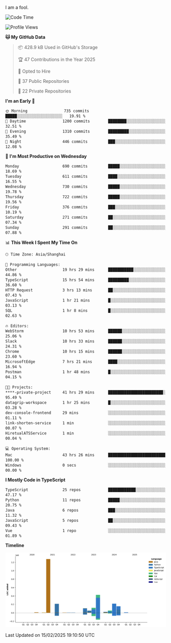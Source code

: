 I am a fool.

<!--START_SECTION:waka-->
![Code Time](http://img.shields.io/badge/Code%20Time-2%2C576%20hrs%2020%20mins-blue)

![Profile Views](http://img.shields.io/badge/Profile%20Views-4-blue)

**🐱 My GitHub Data** 

> 📦 428.9 kB Used in GitHub's Storage 
 > 
> 🏆 47 Contributions in the Year 2025
 > 
> 💼 Opted to Hire
 > 
> 📜 37 Public Repositories 
 > 
> 🔑 22 Private Repositories 
 > 
**I'm an Early 🐤** 

```text
🌞 Morning                735 commits         █████░░░░░░░░░░░░░░░░░░░░   19.91 % 
🌆 Daytime                1200 commits        ████████░░░░░░░░░░░░░░░░░   32.51 % 
🌃 Evening                1310 commits        █████████░░░░░░░░░░░░░░░░   35.49 % 
🌙 Night                  446 commits         ███░░░░░░░░░░░░░░░░░░░░░░   12.08 % 
```
📅 **I'm Most Productive on Wednesday** 

```text
Monday                   690 commits         █████░░░░░░░░░░░░░░░░░░░░   18.69 % 
Tuesday                  611 commits         ████░░░░░░░░░░░░░░░░░░░░░   16.55 % 
Wednesday                730 commits         █████░░░░░░░░░░░░░░░░░░░░   19.78 % 
Thursday                 722 commits         █████░░░░░░░░░░░░░░░░░░░░   19.56 % 
Friday                   376 commits         ███░░░░░░░░░░░░░░░░░░░░░░   10.19 % 
Saturday                 271 commits         ██░░░░░░░░░░░░░░░░░░░░░░░   07.34 % 
Sunday                   291 commits         ██░░░░░░░░░░░░░░░░░░░░░░░   07.88 % 
```


📊 **This Week I Spent My Time On** 

```text
🕑︎ Time Zone: Asia/Shanghai

💬 Programming Languages: 
Other                    19 hrs 29 mins      ███████████░░░░░░░░░░░░░░   44.86 % 
TypeScript               15 hrs 54 mins      █████████░░░░░░░░░░░░░░░░   36.60 % 
HTTP Request             3 hrs 13 mins       ██░░░░░░░░░░░░░░░░░░░░░░░   07.43 % 
JavaScript               1 hr 21 mins        █░░░░░░░░░░░░░░░░░░░░░░░░   03.13 % 
SQL                      1 hr 8 mins         █░░░░░░░░░░░░░░░░░░░░░░░░   02.63 % 

🔥 Editors: 
WebStorm                 10 hrs 53 mins      ██████░░░░░░░░░░░░░░░░░░░   25.06 % 
Slack                    10 hrs 33 mins      ██████░░░░░░░░░░░░░░░░░░░   24.31 % 
Chrome                   10 hrs 15 mins      ██████░░░░░░░░░░░░░░░░░░░   23.60 % 
MicrosoftEdge            7 hrs 21 mins       ████░░░░░░░░░░░░░░░░░░░░░   16.94 % 
Postman                  1 hr 48 mins        █░░░░░░░░░░░░░░░░░░░░░░░░   04.15 % 

🐱‍💻 Projects: 
****-private-project     41 hrs 29 mins      ████████████████████████░   95.49 % 
datagrip-workspace       1 hr 25 mins        █░░░░░░░░░░░░░░░░░░░░░░░░   03.28 % 
dev-console-frontend     29 mins             ░░░░░░░░░░░░░░░░░░░░░░░░░   01.11 % 
link-shorten-service     1 min               ░░░░░░░░░░░░░░░░░░░░░░░░░   00.07 % 
HiretualATSService       1 min               ░░░░░░░░░░░░░░░░░░░░░░░░░   00.04 % 

💻 Operating System: 
Mac                      43 hrs 26 mins      █████████████████████████   100.00 % 
Windows                  0 secs              ░░░░░░░░░░░░░░░░░░░░░░░░░   00.00 % 
```

**I Mostly Code in TypeScript** 

```text
TypeScript               25 repos            ████████████░░░░░░░░░░░░░   47.17 % 
Python                   11 repos            █████░░░░░░░░░░░░░░░░░░░░   20.75 % 
Java                     6 repos             ███░░░░░░░░░░░░░░░░░░░░░░   11.32 % 
JavaScript               5 repos             ██░░░░░░░░░░░░░░░░░░░░░░░   09.43 % 
Vue                      1 repo              ░░░░░░░░░░░░░░░░░░░░░░░░░   01.89 % 
```



**Timeline**

![Lines of Code chart](https://raw.githubusercontent.com/VeejaLiu/VeejaLiu/master/assets/bar_graph.png)


 Last Updated on 15/02/2025 19:10:50 UTC
<!--END_SECTION:waka-->
